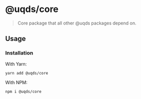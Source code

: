 # @uqds/core

> Core package that all other @uqds packages depend on.

## Usage

### Installation

With Yarn:

```shell
yarn add @uqds/core
```

With NPM:

```shell
npm i @uqds/core
```
